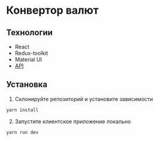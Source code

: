 # Конвертор валют

## Технологии

- React
- Redux-toolkit
- Material UI
- [API]("freecurrencyapi.com")

## Установка

1. Cклонируйте репозиторий и установите зависимости
```bash
yarn install
```
2. Запустите клиентское приложение локально
```bash
yarn run dev
```
